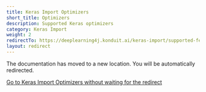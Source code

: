 ```yaml
---
title: Keras Import Optimizers
short_title: Optimizers
description: Supported Keras optimizers
category: Keras Import
weight: 2
redirectTo: https://deeplearning4j.konduit.ai/keras-import/supported-features/optimizers
layout: redirect
---
```


The documentation has moved to a new location. You will be automatically redirected.
            
[Go to Keras Import Optimizers without waiting for the redirect](https://deeplearning4j.konduit.ai/keras-import/supported-features/optimizers)

        